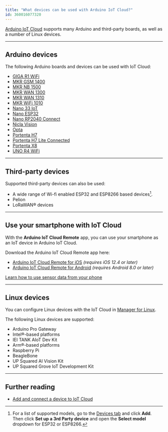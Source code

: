 ```yaml
---
title: "What devices can be used with Arduino IoT Cloud?"
id: 360016077320
---
```


[Arduino IoT Cloud](https://app.arduino.cc/) supports many Arduino and third-party boards, as well as a number of Linux devices.

---

## Arduino devices

The following Arduino boards and devices can be used with IoT Cloud:

* [GIGA R1 WiFi](https://docs.arduino.cc/hardware/giga-r1-wifi)
* [MKR GSM 1400](https://docs.arduino.cc/hardware/mkr-gsm-1400)
* [MKR NB 1500](https://docs.arduino.cc/hardware/mkr-nb-1500)
* [MKR WAN 1300](https://docs.arduino.cc/hardware/mkr-wan-1300)
* [MKR WAN 1310](https://docs.arduino.cc/hardware/mkr-wan-1310)
* [MKR WiFi 1010](https://docs.arduino.cc/hardware/mkr-wifi-1010)
* [Nano 33 IoT](https://docs.arduino.cc/hardware/nano-33-iot)
* [Nano ESP32](https://docs.arduino.cc/hardware/nano-esp32)
* [Nano RP2040 Connect](https://docs.arduino.cc/hardware/nano-rp2040-connect)
* [Nicla Vision](https://docs.arduino.cc/hardware/nicla-vision)
* [Opta](https://docs.arduino.cc/hardware/opta)
* [Portenta H7](https://docs.arduino.cc/hardware/portenta-h7)
* [Portenta H7 Lite Connected](https://docs.arduino.cc/hardware/portenta-h7-lite-connected)
* [Portenta X8](https://docs.arduino.cc/hardware/portenta-x8)
* [UNO R4 WiFi](https://docs.arduino.cc/hardware/uno-r4-wifi)

---

## Third-party devices

Supported third-party devices can also be used:

* A wide range of Wi-fi enabled ESP32 and ESP8266 based devices[^3rd-party-support].
* Pelion
* LoRaWAN® devices

[^3rd-party-support]: For a list of supported models, go to the [Devices tab](https://app.arduino.cc/devices) and click **Add**. Then click **Set up a 3rd Party device** and open the **Select model** dropdown for ESP32 or ESP8266.

---

## Use your smartphone with IoT Cloud

With the **Arduino IoT Cloud Remote** app, you can use your smartphone as an IoT device in Arduino IoT Cloud.

Download the Arduino IoT Cloud Remote app here:

* <a class="link-external" href="https://apps.apple.com/us/app/arduino-iot-cloud-remote/id1514358431">Arduino IoT Cloud Remote for iOS</a> _(requires iOS 12.4 or later)_
* <a class="link-external" href="https://play.google.com/store/apps/details?id=cc.arduino.cloudiot">Arduino IoT Cloud Remote for Android</a>  _(requires Android 8.0 or later)_

[^ios-compat]: requires iOS 12.4 or later If you are using Android, version 8.0 or later is required. Make sure the iOS or Android version on your device is up to date before downloading the app.

<a class="link-chevron-right" href="https://docs.arduino.cc/arduino-cloud/tutorials/iot-remote-phone-sensors">Learn how to use sensor data from your phone</a>

---

## Linux devices

You can configure Linux devices with the IoT Cloud in [Manager for Linux](https://create.arduino.cc/getting-started/#cloud-devices).

The following Linux devices are supported:

* Arduino Pro Gateway
* Intel®-based platforms
* IEI TANK AIoT Dev Kit
* Arm®-based platforms
* Raspberry Pi
* BeagleBone
* UP Squared AI Vision Kit
* UP Squared Grove IoT Development Kit

---

## Further reading

* [Add and connect a device to IoT Cloud](https://support.arduino.cc/hc/en-us/articles/360016495559-Add-and-connect-a-device-to-IoT-Cloud)
